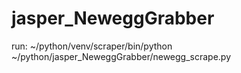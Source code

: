 jasper_NeweggGrabber
====================

run:
~/python/venv/scraper/bin/python ~/python/jasper_NeweggGrabber/newegg_scrape.py